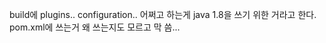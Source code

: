 build에 plugins.. configuration.. 어쩌고 하는게 java 1.8을 쓰기 위한 거라고 한다.   
 pom.xml에 쓰는거 왜 쓰는지도 모르고 막 씀...
